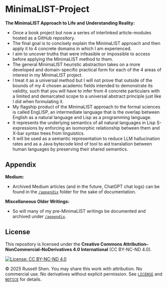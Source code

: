 # MinimaLIST-Project
**The MinimaLIST Approach to Life and Understanding Reality:**
- Once a book project but now a series of interlinked article-modules hosted as a GitHub repository.
- The final goal is to concisely explain the MinimaLIST approach and then apply it to 4 concrete domains
in which I am experienced.
- I aim to uncover truths that were infeasible or impossible to access before applying the MinimaLIST
method to them.
- The general MinimaLIST heuristic abstraction takes on a more developed and domain-specific practical
form for each of the 4 areas of interest in my MinimaLIST project.
- I treat it as a universal method but I will not prove that outside of the bounds of my 4 chosen
academic fields intended to demonstrate its validity, such that you will have to infer from 4
concrete particulars with a limited and demarcated scope to a universal abstract principle just like
I did when formulating it.
- My flagship product of the MinimaLIST approach to the formal sciences is called EngLISP, an intermediate
language that is the overlap between English as a natural language and Lisp as a programming language.
- It represents the underlying semantics of all natural languages in Lisp S-expressions by enforcing
an isomorphic relationship between them and X-bar syntax trees from linguistics.
- It will be used as a semantic representation to reduce LLM hallucination rates and as a Java bytecode
kind of tool to aid translation between human languages by preserving their shared semantics.

## Appendix

**Medium:**
- Archived Medium articles (and in the future, ChatGPT chat logs) can be found in the [`/appendix`](./appendix) folder for the sake of documentation.

**Miscellaneous Older Writings:**
- So will many of my pre-MinimaLIST writings be documented and archived under [`/appendix`](./appendix).

## License

This repository is licensed under the
**Creative Commons Attribution–NonCommercial–NoDerivatives 4.0 International** (CC BY-NC-ND 4.0).

[![License: CC BY-NC-ND 4.0](https://licensebuttons.net/l/by-nc-nd/4.0/88x31.png)](https://creativecommons.org/licenses/by-nc-nd/4.0/)

© 2025 Russell Shen. You may share this work with attribution. No commercial use. No derivatives
without explicit permission. See [`LICENSE`](./LICENSE) and [`NOTICE`](./NOTICE) for details.
